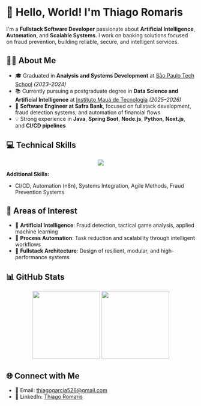 # 👋 Hello, World! I'm Thiago Romaris

I'm a **Fullstack Software Developer** passionate about **Artificial Intelligence**, **Automation**, and **Scalable Systems**. I work on banking solutions focused on fraud prevention, building reliable, secure, and intelligent services.

## 👨‍💻 About Me

- 🎓 Graduated in **Analysis and Systems Development** at [São Paulo Tech School](https://www.sptech.school/) *(2023–2024)*
- 📚 Currently pursuing a postgraduate degree in **Data Science and Artificial Intelligence** at [Instituto Mauá de Tecnologia](https://www.maua.br/) *(2025–2026)*
- 💼 **Software Engineer at Safra Bank**, focused on fullstack development, fraud detection systems, and automation of financial flows
- 💡 Strong experience in **Java**, **Spring Boot**, **Node.js**, **Python**, **Next.js**, and **CI/CD pipelines**

## 💻 Technical Skills

<p align="center">
  <a href="https://skillicons.dev">
    <img src="https://skillicons.dev/icons?i=java,spring,python,nodejs,nextjs,ts,html,css,redis,mysql,mongodb,git,jenkins,docker&perline=8" />
  </a>
</p>

**Additional Skills:**  
- CI/CD, Automation (n8n), Systems Integration, Agile Methods, Fraud Prevention Systems

## 🧠 Areas of Interest

- 🤖 **Artificial Intelligence**: Fraud detection, tactical game analysis, applied machine learning  
- 🔁 **Process Automation**: Task reduction and scalability through intelligent workflows  
- 🧩 **Fullstack Architecture**: Design of resilient, modular, and high-performance systems

## 📊 GitHub Stats

<div align="center">
  <img height="180em" src="https://github-readme-stats.vercel.app/api?username=thigarcias&show_icons=true&theme=transparent"/>
  <img height="180em" src="https://github-readme-stats.vercel.app/api/top-langs/?username=thigarcias&layout=compact&langs_count=16&theme=transparent"/>
</div>

## 🌐 Connect with Me

- 📧 Email: [thiagogarcia526@gmail.com](mailto:thiagogarcia526@gmail.com)  
- 💼 LinkedIn: [Thiago Romaris](https://www.linkedin.com/in/thiago-romaris/)
